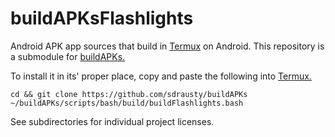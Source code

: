 # buildAPKsFlashlights
Android APK app sources that build in [Termux](https://termux.com) on Android. This repository is a submodule for [buildAPKs.](https://github.com/sdrausty/buildAPKs)

To install it in its' proper place, copy and paste the following into [Termux.](https://termux.com)
```
cd && git clone https://github.com/sdrausty/buildAPKs
~/buildAPKs/scripts/bash/build/buildFlashlights.bash
```
See subdirectories for individual project licenses.
<!--README.md EOF-->
